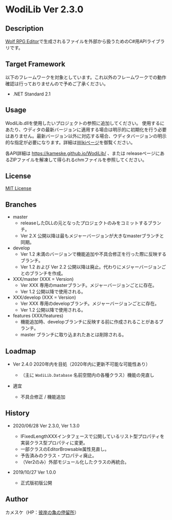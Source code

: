 WodiLib
Ver 2.3.0
====

Description
----------

[Wolf RPG Editor](https://www.silversecond.com/WolfRPGEditor/)で生成されるファイルを外部から扱うためのC#用APIライブラリです。

Target Framework
----------

以下のフレームワークを対象としています。これ以外のフレームワークでの動作確認は行っておりませんので予めご了承ください。

- .NET Standard 2.1

Usage
----------

WodiLib.dllを使用したいプロジェクトの参照に追加してください。
使用するにあたり、ウディタの最新バージョンに適用する場合は明示的に初期化を行う必要はありません。最新バージョン以外に対応する場合、ウディタバージョンの明示的な指定が必要になります。詳細は[Wikiページ](https://github.com/kameske/WodiLib/wiki/WoditorVersion)を御覧ください。

各API詳細は <https://kameske.github.io/WodiLib/> 、または releaseページにあるZIPファイルを解凍して得られるchmファイルを参照してください。

License
----------

[MIT License](https://github.com/kameske/WodiLib/blob/master/LICENSE)

Branches
----------

- master
  - releaseしたDLLの元となったプロジェクトのみをコミットするブランチ。
  - Ver 2.X 公開以降は最もメジャーバージョンが大きなmasterブランチと同期。
- develop
  - Ver 1.2 未満のバージョンで機能追加や不具合修正を行った際に反映するブランチ。
  - Ver 1.2 および Ver 2.2 公開以降は廃止。代わりにメジャーバージョンごとのブランチを作成。
- XXX/master (XXX = Version)
  - Ver XXX 専用のmasterブランチ。メジャーバージョンごとに存在。
  - Ver 1.2 公開以降で使用される。
- XXX/develop (XXX = Version)
  - Ver XXX 専用のdevelopブランチ。メジャーバージョンごとに存在。
  - Ver 1.2 公開以降で使用される。
- features (XXX/features)
  - 機能追加時、developブランチに反映する前に作成されることがあるブランチ。
  - master ブランチに取り込まれたあとは削除される。

Loadmap
----------

- Ver 2.4.0 2020年内を目処（2020年内に更新不可能な可能性あり）
    - （主に ```WodiLib.Database``` 名前空間内の各種クラス）機能の見直し

- 適宜
  - 不具合修正 / 機能追加

History
----------

- 2020/06/28 Ver 2.3.0, Ver 1.3.0
  - IFixedLengthXXXインタフェースで公開しているリスト型プロパティを実装クラス型プロパティに変更。
  - 一部クラスのEditorBrowsable属性見直し。
  - 予告済みのクラス・プロパティ廃止。
  - （Ver2のみ）外部モジュール化したクラスの再統合。

- 2019/10/27 Ver 1.0.0
  - 正式版初版公開

Author
----------

カメスケ（HP：[彼岸の亀の停留所](http://kameske027.php.xdomain.jp/)）
